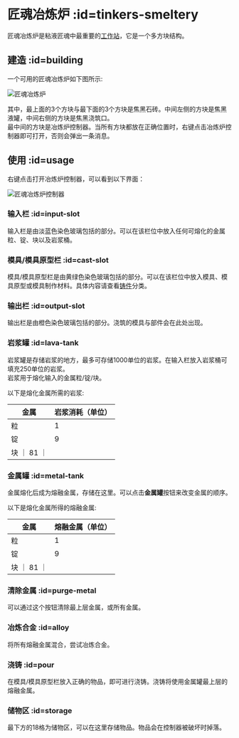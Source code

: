 # 匠魂冶炼炉 :id=tinkers-smeltery

匠魂冶炼炉是粘液匠魂中最重要的[工作站](/Workstations)，它是一个多方块结构。

## 建造 :id=building

一个可用的匠魂冶炼炉如下图所示:

![匠魂冶炼炉](https://cdn.jsdelivr.net/gh/ybw0014/SlimeTinker-Wiki@master/images/tinkers-smeltery.png ':size=50%')

其中，最上面的3个方块与最下面的3个方块是焦黑石砖。中间左侧的方块是焦黑液罐，中间右侧的方块是焦黑浇筑口。  
最中间的方块是冶炼炉控制器。当所有方块都放在正确位置时，右键点击冶炼炉控制器即可打开，否则会弹出一条消息。

## 使用 :id=usage

右键点击打开冶炼炉控制器，可以看到以下界面：

![匠魂冶炼炉控制器](https://cdn.jsdelivr.net/gh/ybw0014/SlimeTinker-Wiki@master/images/tinkers-smeltery-controller.png ':size=50%')

### 输入栏 :id=input-slot

输入栏是由淡蓝色染色玻璃包括的部分。可以在该栏位中放入任何可熔化的金属粒、锭、块以及岩浆桶。

### 模具/模具原型栏 :id=cast-slot

模具/模具原型栏是由黄绿色染色玻璃包括的部分。可以在该栏位中放入模具、模具原型或模具制作材料。具体内容请查看[铸件](/Casts)分类。

### 输出栏 :id=output-slot

输出栏是由橙色染色玻璃包括的部分。浇筑的模具与部件会在此处出现。

### 岩浆罐 :id=lava-tank

岩浆罐是存储岩浆的地方，最多可存储1000单位的岩浆。在输入栏放入岩浆桶可填充250单位的岩浆。  
岩浆用于熔化输入的金属粒/锭/块。

以下是熔化金属所需的岩浆:

| 金属 | 岩浆消耗（单位） |
| --- | ------- |
| 粒 | 1 |
| 锭 | 9 |
| 块 ｜ 81 ｜

### 金属罐 :id=metal-tank

金属熔化后成为熔融金属，存储在这里。可以点击**金属罐**按钮来改变金属的顺序。

以下是熔化金属所得的熔融金属:

| 金属 | 熔融金属（单位） |
| --- | ------- |
| 粒 | 1 |
| 锭 | 9 |
| 块 ｜ 81 ｜

### 清除金属 :id=purge-metal

可以通过这个按钮清除最上层金属，或所有金属。

### 冶炼合金 :id=alloy

将所有熔融金属混合，尝试冶炼合金。

### 浇铸 :id=pour

在模具/模具原型栏放入正确的物品，即可进行浇铸。浇铸将使用金属罐最上层的熔融金属。

### 储物区 :id=storage

最下方的18格为储物区，可以在这里存储物品。物品会在控制器被破坏时掉落。
